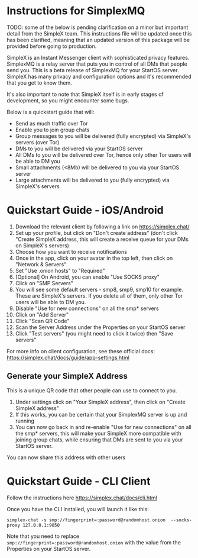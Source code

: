 # Instructions for SimplexMQ

TODO: some of the below is pending clarification on a minor but important detail from the SimpleX team. This instructions file will be updated once this has been clarified, meaning that an updated version of this package will be provided before going to production.

SimpleX is an Instant Messenger client with sophisticated privacy features. SimplexMQ is a relay server that puts you in control of all DMs that people send you.
This is a beta release of SimplexMQ for your StartOS server. SimpleX has many privacy and configuration options and it's recommended that you get to know them.

It's also important to note that SimpleX itself is in early stages of development, so you might encounter some bugs.

Below is a quickstart guide that will:

- Send as much traffic over Tor
- Enable you to join group chats
- Group messages to you will be delivered (fully encrypted) via SimpleX's servers (over Tor)
- DMs to you will be delivered via your StartOS server
- All DMs to you will be delivered over Tor, hence only other Tor users will be able to DM you
- Small attachments (<8Mb) will be delivered to you via your StartOS server
- Large attachments will be delivered to you (fully encrypted) via SimpleX's servers

# Quickstart Guide - iOS/Android

1. Download the relevant client by following a link on https://simplex.chat/
1. Set up your profile, but click on "Don't create address" (don't click "Create SimpleX address, this will create a receive queue for your DMs on SimpleX's servers)
1. Choose how you want to receive notifications
1. Once in the app, click on your avatar in the top left, then click on "Network & Servers"
1. Set "Use .onion hosts" to "Required"
1. [Optional] On Android, you can enable "Use SOCKS proxy"
1. Click on "SMP Servers"
1. You will see some default servers - smp8, smp9, smp10 for example. These are SimpleX's servers. If you delete all of them, only other Tor users will be able to DM you. 
1. Disable "Use for new connections" on all the smp* servers
1. Click on "Add Server"
1. Click "Scan QR Code"
1. Scan the Server Address under the Properties on your StartOS server
1. Click "Test servers" (you might need to click it twice) then "Save servers"


For more info on client configuration, see these official docs: https://simplex.chat/docs/guide/app-settings.html
## Generate your SimpleX Address

This is a unique QR code that other people can use to connect to you. 

1. Under settings click on "Your SimpleX address", then click on "Create SimpleX address"
1. If this works, you can be certain that your SimplexMQ server is up and running 
1. You can now go back in and re-enable "Use for new connections" on all the smp* servers, this will make your SimpleX more compatible with joining group chats, while ensuring that DMs are sent to you via your StartOS server.

You can now share this address with other users 

# Quickstart Guide - CLI Client

Follow the instructions here https://simplex.chat/docs/cli.html

Once you have the CLI installed, you will launch it like this:

`simplex-chat -s smp://fingerprint=:password@randomhost.onion  --socks-proxy 127.0.0.1:9050`

Note that you need to replace `smp://fingerprint=:password@randomhost.onion` with the value from the Properties on your StartOS server.